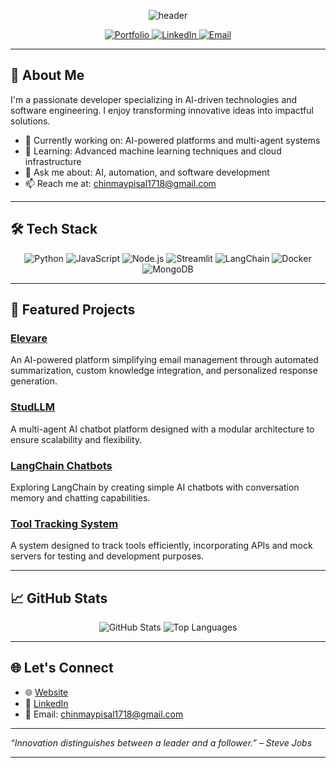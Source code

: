 <!-- Profile Header -->
<p align="center">
  <img src="https://capsule-render.vercel.app/api?type=waving&color=0e76a8&height=100&section=header&text=Hi%20there!%20I'm%20Chinmay%20Pisal%20👋&fontColor=ffffff&fontSize=24&animation=fadeIn" alt="header"/>
</p>

<!-- Social Icons -->
<p align="center">
  <a href="https://chinmaypisal.com/" target="_blank">
    <img src="https://img.shields.io/badge/Portfolio-0e76a8?style=for-the-badge&logo=google-chrome&logoColor=white" alt="Portfolio"/>
  </a>
  <a href="https://www.linkedin.com/in/chinmay-pisal/" target="_blank">
    <img src="https://img.shields.io/badge/LinkedIn-0e76a8?style=for-the-badge&logo=linkedin&logoColor=white" alt="LinkedIn"/>
  </a>
  <a href="mailto:chinmaypisal1718@gmail.com">
    <img src="https://img.shields.io/badge/Email-D14836?style=for-the-badge&logo=gmail&logoColor=white" alt="Email"/>
  </a>
</p>

---

## 🧠 About Me

I'm a passionate developer specializing in AI-driven technologies and software engineering. I enjoy transforming innovative ideas into impactful solutions.

- 🔭 Currently working on: AI-powered platforms and multi-agent systems
- 🌱 Learning: Advanced machine learning techniques and cloud infrastructure
- 💬 Ask me about: AI, automation, and software development
- 📫 Reach me at: chinmaypisal1718@gmail.com

---

## 🛠️ Tech Stack

<p align="center">
  <img src="https://img.shields.io/badge/Python-3776AB?style=for-the-badge&logo=python&logoColor=white" alt="Python"/>
  <img src="https://img.shields.io/badge/JavaScript-F7DF1E?style=for-the-badge&logo=javascript&logoColor=black" alt="JavaScript"/>
  <img src="https://img.shields.io/badge/Node.js-339933?style=for-the-badge&logo=nodedotjs&logoColor=white" alt="Node.js"/>
  <img src="https://img.shields.io/badge/Streamlit-FF4B4B?style=for-the-badge&logo=streamlit&logoColor=white" alt="Streamlit"/>
  <img src="https://img.shields.io/badge/LangChain-000000?style=for-the-badge&logo=langchain&logoColor=white" alt="LangChain"/>
  <img src="https://img.shields.io/badge/Docker-2496ED?style=for-the-badge&logo=docker&logoColor=white" alt="Docker"/>
  <img src="https://img.shields.io/badge/MongoDB-47A248?style=for-the-badge&logo=mongodb&logoColor=white" alt="MongoDB"/>
</p>

---

## 🚀 Featured Projects

### [Elevare](https://github.com/chinmay404/elevare)
An AI-powered platform simplifying email management through automated summarization, custom knowledge integration, and personalized response generation.

### [StudLLM](https://github.com/chinmay404/studLLM)
A multi-agent AI chatbot platform designed with a modular architecture to ensure scalability and flexibility.

### [LangChain Chatbots](https://github.com/chinmay404/Langchain_Chatbots)
Exploring LangChain by creating simple AI chatbots with conversation memory and chatting capabilities.

### [Tool Tracking System](https://github.com/chinmay404/tool_tracking2.)
A system designed to track tools efficiently, incorporating APIs and mock servers for testing and development purposes.

---

## 📈 GitHub Stats

<p align="center">
  <img src="https://github-readme-stats.vercel.app/api?username=chinmay404&show_icons=true&theme=radical" alt="GitHub Stats"/>
  <img src="https://github-readme-stats.vercel.app/api/top-langs/?username=chinmay404&layout=compact&theme=radical" alt="Top Languages"/>
</p>

---

## 🌐 Let's Connect

- 🌐 [Website](https://chinmaypisal.com/)
- 💼 [LinkedIn](https://www.linkedin.com/in/chinmay-pisal/)
- 📧 Email: chinmaypisal1718@gmail.com

---

*“Innovation distinguishes between a leader and a follower.” – Steve Jobs*

---

